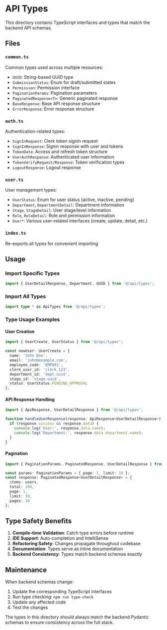 # API Types

This directory contains TypeScript interfaces and types that match the backend API schemas.

## Files

### `common.ts`
Common types used across multiple resources:
- `UUID`: String-based UUID type
- `SubmissionStatus`: Enum for draft/submitted states
- `Permission`: Permission interface
- `PaginationParams`: Pagination parameters
- `PaginatedResponse<T>`: Generic paginated response
- `BaseResponse`: Base API response structure
- `ErrorResponse`: Error response structure

### `auth.ts`
Authentication-related types:
- `SignInRequest`: Clerk token signin request
- `SignInResponse`: Signin response with user and tokens
- `TokenData`: Access and refresh token structure
- `UserAuthResponse`: Authenticated user information
- `TokenVerifyRequest/Response`: Token verification types
- `LogoutResponse`: Logout response

### `user.ts`
User management types:
- `UserStatus`: Enum for user status (active, inactive, pending)
- `Department`, `DepartmentDetail`: Department information
- `Stage`, `StageDetail`: User stage/level information
- `Role`, `RoleDetail`: Role and permission information
- `User*`: Various user-related interfaces (create, update, detail, etc.)

### `index.ts`
Re-exports all types for convenient importing

## Usage

### Import Specific Types
```typescript
import { UserDetailResponse, Department, UUID } from '@/api/types';
```

### Import All Types
```typescript
import type * as ApiTypes from '@/api/types';
```

### Type Usage Examples

#### User Creation
```typescript
import { UserCreate, UserStatus } from '@/api/types';

const newUser: UserCreate = {
  name: 'John Doe',
  email: 'john@example.com',
  employee_code: 'EMP001',
  clerk_user_id: 'clerk_123',
  department_id: 'dept-uuid',
  stage_id: 'stage-uuid',
  status: UserStatus.PENDING_APPROVAL
};
```

#### API Response Handling
```typescript
import { ApiResponse, UserDetailResponse } from '@/api/types';

function handleUserResponse(response: ApiResponse<UserDetailResponse>) {
  if (response.success && response.data) {
    console.log('User:', response.data.name);
    console.log('Department:', response.data.department.name);
  }
}
```

#### Pagination
```typescript
import { PaginationParams, PaginatedResponse, UserDetailResponse } from '@/api/types';

const params: PaginationParams = { page: 1, limit: 10 };
const response: PaginatedResponse<UserDetailResponse> = {
  items: users,
  total: 100,
  page: 1,
  limit: 10,
  pages: 10
};
```

## Type Safety Benefits

1. **Compile-time Validation**: Catch type errors before runtime
2. **IDE Support**: Auto-completion and IntelliSense
3. **Refactoring Safety**: Changes propagate throughout codebase
4. **Documentation**: Types serve as inline documentation
5. **Backend Consistency**: Types match backend schemas exactly

## Maintenance

When backend schemas change:
1. Update the corresponding TypeScript interfaces
2. Run type checking: `npm run type-check`
3. Update any affected code
4. Test the changes

The types in this directory should always match the backend Pydantic schemas to ensure consistency across the full stack.